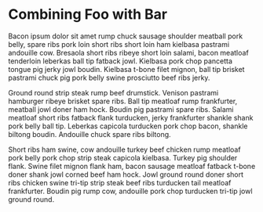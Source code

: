 <!--
template = post
title = Combining Foo with Bar
-->
# Combining Foo with Bar
Bacon ipsum dolor sit amet rump chuck sausage shoulder meatball pork belly, spare ribs pork loin short ribs short loin ham kielbasa pastrami andouille cow. Bresaola short ribs ribeye short loin salami, bacon meatloaf tenderloin leberkas ball tip fatback jowl. Kielbasa pork chop pancetta tongue pig jerky jowl boudin. Kielbasa t-bone filet mignon, ball tip brisket pastrami chuck pig pork belly swine prosciutto beef ribs jerky.

Ground round strip steak rump beef drumstick. Venison pastrami hamburger ribeye brisket spare ribs. Ball tip meatloaf rump frankfurter, meatball jowl doner ham hock. Boudin pig pastrami spare ribs. Salami meatloaf short ribs fatback flank turducken, jerky frankfurter shankle shank pork belly ball tip. Leberkas capicola turducken pork chop bacon, shankle biltong boudin. Andouille chuck spare ribs biltong.

Short ribs ham swine, cow andouille turkey beef chicken rump meatloaf pork belly pork chop strip steak capicola kielbasa. Turkey pig shoulder flank. Swine filet mignon flank ham, bacon sausage meatloaf fatback t-bone doner shank jowl corned beef ham hock. Jowl ground round doner short ribs chicken swine tri-tip strip steak beef ribs turducken tail meatloaf frankfurter. Boudin pig rump cow, andouille pork chop turducken tri-tip jowl ground round.